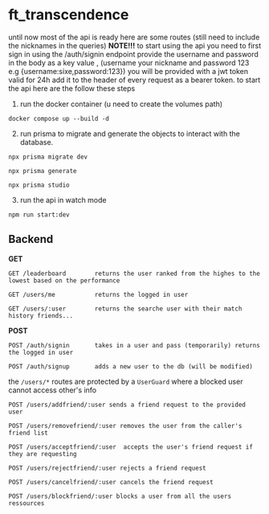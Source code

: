 # ft_transcendence
until now most of the api is ready here are some routes (still need to include the nicknames in the queries)
**NOTE!!!**
to start using the api you need to first sign in using the /auth/signin endpoint provide the username and password in the body as a key value , (username your nickname and password 123 e.g {username:sixe,password:123}) you will be provided with a jwt token valid for 24h add it to the header of every request as a bearer token. to start the api here are the follow these steps
1. run the docker container (u need to create the volumes path)
```
docker compose up --build -d
```
2. run prisma to migrate and generate the objects to interact with the database.
```
npx prisma migrate dev
```
```
npx prisma generate
```
```
npx prisma studio
```
3. run the api in watch mode
```
npm run start:dev
```
## Backend
**GET**
```
GET /leaderboard        returns the user ranked from the highes to the lowest based on the performance
```
```
GET /users/me           returns the logged in user
```
```
GET /users/:user        returns the searche user with their match history friends...
```
**POST**
```
POST /auth/signin       takes in a user and pass (temporarily) returns the logged in user
```

```
POST /auth/signup       adds a new user to the db (will be modified)
```

the `/users/*` routes are protected by a `UserGuard` where a blocked user cannot access other's info

```
POST /users/addfriend/:user sends a friend request to the provided user
```

```
POST /users/removefriend/:user removes the user from the caller's friend list
```

```
POST /users/acceptfriend/:user  accepts the user's friend request if they are requesting
```

```
POST /users/rejectfriend/:user rejects a friend request
```

```
POST /users/cancelfriend/:user cancels the friend request
```

```
POST /users/blockfriend/:user blocks a user from all the users ressources
```